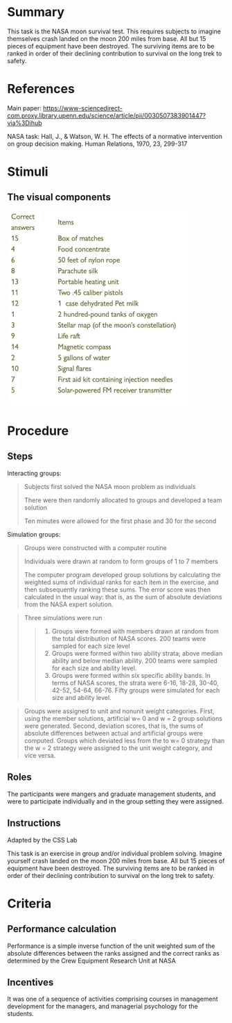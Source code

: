 # Summary
This task is the NASA moon survival test. This requires subjects to imagine themselves crash landed on the moon 200 miles from base. All but 15 pieces of equipment have been destroyed. The surviving items are to be ranked in order of their declining contribution to survival on the long trek to safety. 

# References
Main paper: https://www-sciencedirect-com.proxy.library.upenn.edu/science/article/pii/0030507383901447?via%3Dihub

NASA task: Hall, J., & Watson, W. H. The effects of a normative intervention on group decision making. Human Relations, 1970, 23, 299-317

# Stimuli
## The visual components
![NASA](/images/NASA.png)


# Procedure
## Steps
Interacting groups:
> Subjects first solved the NASA moon problem as individuals
> 
> There were then randomly allocated to groups and developed a team solution
> 
> Ten minutes were allowed for the first phase and 30 for the second

Simulation groups:
> Groups were constructed with a computer routine
> 
> Individuals were drawn at random to form groups of 1 to 7 members
> 
> The computer program developed group solutions by calculating the weighted sums of individual ranks for each item in the exercise, and then subsequently ranking these sums. The error score was then calculated in the usual way: that is, as the sum of absolute deviations from the NASA expert solution.


> Three simulations were run
> > 1. Groups were formed with members drawn at random from the total distribution of NASA scores. 200 teams were sampled for each size level
> > 2. Groups were formed within two ability strata; above median ability and below median ability. 200 teams were sampled for each size and ability level.
> > 3. Groups were formed within six specific ability bands. In terms of NASA scores, the strata were 6-16, 18-28, 30-40, 42-52, 54-64, 66-76. Fifty groups were simulated for each size and ability level.

> Groups were assigned to unit and nonunit weight categories. First, using the member solutions, artificial w= 0 and w = 2 group solutions were generated. Second, deviation scores, that is, the sums of absolute differences between actual and artificial groups were computed. Groups which deviated less from the to w= 0 strategy than the w = 2 strategy were assigned to the unit weight category, and vice versa.

## Roles 
The participants were mangers and graduate management students, and were to participate individually and in the group setting they were assigned.


## Instructions
Adapted by the CSS Lab

This task is an exercise in group and/or individual problem solving. Imagine yourself crash landed on the moon 200 miles from base. All but 15 pieces of equipment have been destroyed. The surviving items are to be ranked in order of their declining contribution to survival on the long trek to safety. 

# Criteria
## Performance calculation
Performance is a simple inverse function of the unit weighted sum of the absolute differences between the ranks assigned and the correct ranks as determined by the Crew Equipment Research Unit at NASA

## Incentives
It was one of a sequence of activities comprising courses in management development for the managers, and managerial psychology for the students. 

